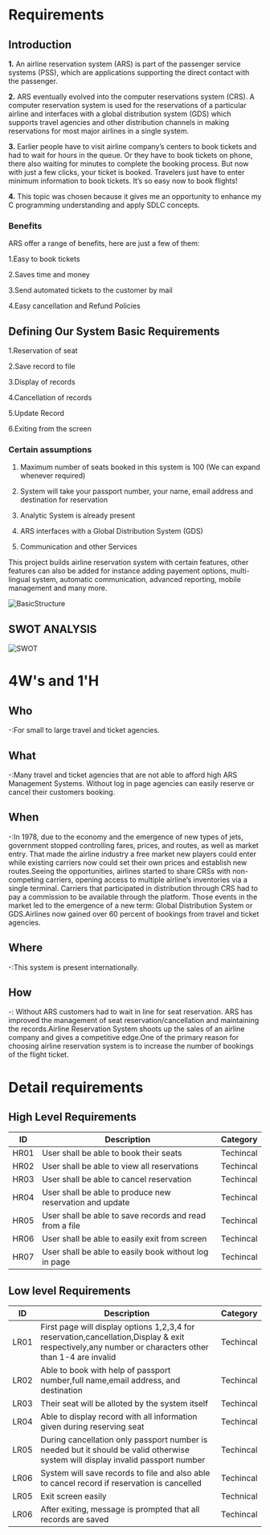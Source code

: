 # Requirements
## Introduction
**1.** An airline reservation system (ARS) is part of the passenger
      service systems (PSS), which are applications supporting the direct contact with
      the passenger.
  
**2.** ARS eventually evolved into the computer reservations system (CRS). A
       computer reservation system is used for the reservations of a particular airline and
       interfaces with a global distribution system (GDS) which supports travel agencies
       and other distribution channels in making reservations for most major airlines in a
       single system.
  
**3.** Earlier people have to visit airline company’s centers to
       book tickets and had to wait for hours in the queue. Or they have to book 
       tickets on phone, there also waiting for minutes to complete the booking process. 
       But now with just a few clicks, your ticket is booked. Travelers just have to enter 
       minimum information to book tickets. It’s so easy now to book flights!
            
**4.** This topic was chosen because it gives me an opportunity to enhance my C programming 
       understanding and apply SDLC concepts. 

### Benefits
ARS offer a range of benefits, here are just a few of them:

1.Easy to book tickets

2.Saves time and money

3.Send automated tickets to the customer by mail

4.Easy cancellation and Refund Policies

## Defining Our System Basic Requirements
1.Reservation of seat

2.Save record to file 

3.Display of records

4.Cancellation of records

5.Update Record

6.Exiting from the screen 

### Certain assumptions

1. Maximum number of seats booked in this system is 100 (We can expand whenever required)

2. System will take your passport number, your name, email address and destination for reservation

3. Analytic System is already present

4. ARS interfaces with a Global Distribution System (GDS)

5. Communication and other Services

 This project builds airline reservation system with certain features, other features can also be added
 for instance adding payement options, multi-lingual system, automatic communication, advanced reporting,
 mobile management and many more.
 
![BasicStructure](https://user-images.githubusercontent.com/67497698/114314276-a3d30200-9b17-11eb-9a0a-90187715fcd1.png)

## SWOT ANALYSIS

![SWOT](https://user-images.githubusercontent.com/67497698/114317471-e13e8c00-9b25-11eb-90ac-5aaa955280ff.png)

# 4W&#39;s and 1&#39;H

## Who
-:For small to large travel and ticket agencies. 

## What
-:Many travel and ticket agencies that are not able to afford high ARS Management Systems. 
Without log in page agencies can easily reserve or cancel their customers booking.

## When
-:In 1978, due to the economy and the emergence of new types of jets, government stopped controlling fares, prices, and routes, 
as well as market entry. That made the airline industry a free market new players could enter while existing carriers now could
set their own prices and establish new routes.Seeing the opportunities, airlines started to share CRSs with non-competing carriers,
opening access to multiple airline’s inventories via a single terminal. Carriers that participated in distribution through CRS had 
to pay a commission to be available through the platform. Those events in the market led to the emergence of a new term: 
Global Distribution System or GDS.Airlines now gained over 60 percent of bookings from travel and ticket agencies.

## Where
-:This system is present internationally.

## How
-: Without ARS customers had to wait in line for seat reservation. ARS has improved the management of seat reservation/cancellation and maintaining the records.Airline Reservation System shoots up the sales of an airline company and gives a competitive edge.One of the primary reason for choosing airline reservation system is to increase the number of bookings of the flight ticket.

# Detail requirements

## High Level Requirements
| ID | Description | Category |
| ----- | ----- | ------- | 
| HR01 | User shall be able to book their seats | Techincal | 
| HR02 | User shall be able to view all reservations | Techincal | 
| HR03 | User shall be able to cancel reservation  | Techincal |
| HR04 | User shall be able to produce new reservation and update | Techincal | 
| HR05 | User shall be able to save records and read from a file | Techincal |
| HR06 | User shall be able to easily exit from screen| Techincal | Technical |
| HR07 | User shall be able to easily book without log in page| Techincal | 

##  Low level Requirements
 
| ID | Description | Category | 
| ------ | --------- | ------ |
| LR01 | First page will display options 1,2,3,4 for reservation,cancellation,Display & exit respectively,any number or characters other than 1-4 are invalid |Techincal| 
| LR02 | Able to book with help of passport number,full name,email address, and destination | Techincal|
| LR03 | Their seat will be alloted by the system itself | Techincal|
| LR04 | Able to display record with all information given during reserving seat| Techincal | 
| LR05 | During cancellation only passport number is needed but it should be valid otherwise system will display invalid passport number| Techincal| 
| LR06 | System will save records to file and also able to cancel record if reservation is cancelled  | Techincal| 
| LR05 | Exit screen easily | Technical | 
| LR06 | After exiting, message is prompted that all records are saved | Techincal| 


